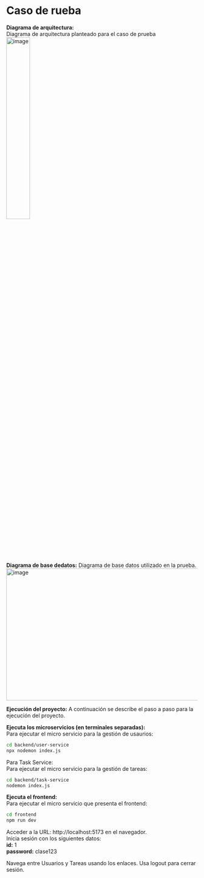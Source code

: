 # Caso de rueba


**Diagrama de arquitectura:** <br>
Diagrama de arquitectura planteado para el caso de prueba <br>
<img width="35%" height="35%" alt="image" src="https://github.com/user-attachments/assets/bdea0839-a0dd-4679-822a-16185713dea2" />
<br>

**Diagrama de base dedatos:** Diagrama de base datos utilizado en la prueba. <br>
<img width="527" height="347" alt="image" src="https://github.com/user-attachments/assets/414e3de3-2dca-4558-8df6-6fca426fe846" />
<br>

**Ejecución del proyecto:** A continuación se describe el paso a paso para la ejecución del proyecto. <br>

**Ejecuta los microservicios (en terminales separadas):**<br>
Para ejecutar el micro servicio para la gestión de usaurios: <br>
```bash
cd backend/user-service
npx nodemon index.js
```
Para Task Service: <br>
Para ejecutar el micro servicio para la gestión de tareas:
```bash
cd backend/task-service 
nodemon index.js
```
**Ejecuta el frontend:**<br> 
Para ejecutar el micro servicio que presenta el frontend:
```bash
cd frontend
npm run dev
```
Acceder a la URL: http://localhost:5173 en el navegador. <br> 
Inicia sesión con los siguientes datos:<br>
**id:** 1<br>
**password:** clase123<br>

Navega entre Usuarios y Tareas usando los enlaces. Usa logout para cerrar sesión.<br>
